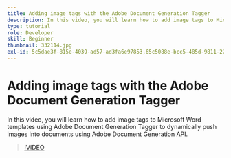 ```yaml
---
title: Adding image tags with the Adobe Document Generation Tagger
description: In this video, you will learn how to add image tags to Microsoft Word templates using Adobe Document Generation Tagger to dynamically push images into documents using Adobe Document Generation API
type: tutorial
role: Developer
skill: Beginner
thumbnail: 332114.jpg
exl-id: 5c5dae3f-815e-4039-ad57-ad3fa6e97853,65c5088e-bcc5-485d-9811-221daaec1cd5
---
```

# Adding image tags with the Adobe Document Generation Tagger

In this video, you will learn how to add image tags to Microsoft Word templates using Adobe Document Generation Tagger to dynamically push images into documents using Adobe Document Generation API.

>[!VIDEO](https://video.tv.adobe.com/v/332114?hidetitle=true)
